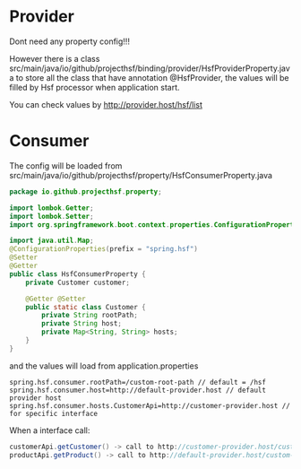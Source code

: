 # Provider

Dont need any property config!!!

However there is a class src/main/java/io/github/projecthsf/binding/provider/HsfProviderProperty.java to store all the class that have annotation @HsfProvider, the values will be filled by Hsf processor when application start.

You can check values by http://provider.host/hsf/list


# Consumer

The config will be loaded from src/main/java/io/github/projecthsf/property/HsfConsumerProperty.java
```java
package io.github.projecthsf.property;

import lombok.Getter;
import lombok.Setter;
import org.springframework.boot.context.properties.ConfigurationProperties;

import java.util.Map;
@ConfigurationProperties(prefix = "spring.hsf")
@Setter
@Getter
public class HsfConsumerProperty {
    private Customer customer;

    @Getter @Setter
    public static class Customer {
        private String rootPath;
        private String host;
        private Map<String, String> hosts;
    }
}
```

and the values will load from application.properties
```properties
spring.hsf.consumer.rootPath=/custom-root-path // default = /hsf
spring.hsf.consumer.host=http://default-provider.host // default provider host
spring.hsf.consumer.hosts.CustomerApi=http://customer-provider.host // for specific interface
```

When a interface call:
```java
customerApi.getCustomer() -> call to http://customer-provider.host/custom-root-path (b/c spring.hsf.consumer.hosts.CustomerApi has value)
productApi.getProduct() -> call to http://default-provider.host/custom-root-path (b/c spring.hsf.consumer.hosts.ProductApi doesn't exist)
```

